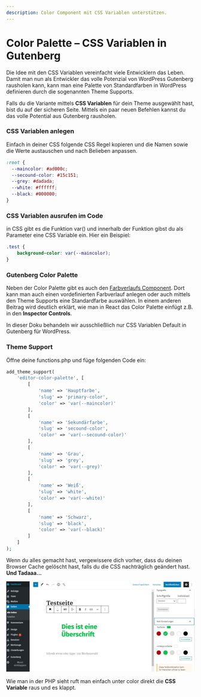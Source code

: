 ```yaml
---
description: Color Component mit CSS Variablen unterstützen.
---
```


# Color Palette – CSS Variablen in Gutenberg

Die Idee mit den CSS Variablen vereinfacht viele Entwicklern das Leben. Damit man nun als Entwickler das volle Potenzial von WordPress Gutenberg rausholen kann, kann man eine Palette von Standardfarben in WordPress definieren durch die sogenannten Theme Supports. 

Falls du die Variante mittels **CSS Variablen** für dein Theme ausgewählt hast, bist du auf der sicheren Seite. Mittels ein paar neuen Befehlen kannst du das volle Potential aus Gutenberg rausholen. 

### CSS Variablen anlegen

Einfach in deiner CSS folgende CSS Regel kopieren und die Namen sowie die Werte austauschen und nach Belieben anpassen. 

```css
:root {
  --maincolor: #ad000c;
  --secound-color: #15c151;
  --grey: #dadada;
  --white: #ffffff;
  --black: #000000;
}
```

### CSS Variablen ausrufen im Code

in CSS gibt es die Funktion var\(\) und innerhalb der Funktion gibst du als Parameter eine CSS Variable ein. Hier ein Beispiel: 

```css
.test {
    background-color: var(--maincolor);
}
```

### Gutenberg Color Palette 

Neben der Color Palette gibt es auch den [Farbverlaufs Component](farbverlauf-component.md). Dort kann man auch einen vordefinierten Farbverlauf anlegen oder auch mittels den Theme Supports eine Standardfarbe auswählen. In einem anderen Beitrag wird deutlich erklärt, wie man in React das Color Palette einfügt z.B. in den **Inspector Controls**.   
  
In dieser Doku behandeln wir ausschließlich nur CSS Variablen Default in Gutenberg für WordPress.

### Theme Support 

Öffne deine functions.php und füge folgenden Code ein: 

```php
add_theme_support(
    'editor-color-palette', [
        [
            'name' => 'Hauptfarbe',
            'slug' => 'primary-color',
            'color' => 'var(--maincolor)'
        ],
        [
            'name' => 'Sekundärfarbe',
            'slug' => 'secound-color',
            'color' => 'var(--secound-color)'
        ],
        [
            'name' => 'Grau',
            'slug' => 'grey',
            'color' => 'var(--grey)'
        ],
        [
            'name' => 'Weiß',
            'slug' => 'white',
            'color' => 'var(--white)'
        ],
        [
            'name' => 'Schwarz',
            'slug' => 'black',
            'color' => 'var(--black)'
        ]
    ]
);
```

Wenn du alles gemacht hast, vergewissere dich vorher, dass du deinen Browser Cache gelöscht hast, falls du die CSS nachträglich geändert hast. **Und Tadaaa...** 

![](../.gitbook/assets/css-backend.jpg)

Wie man in der PHP sieht ruft man einfach unter color direkt die **CSS Variable** raus und es klappt. 


